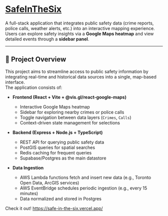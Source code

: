 # <a target="_blank" href="https://safe-in-the-six.vercel.app/">SafeInTheSix</a>

A full-stack application that integrates public safety data (crime reports, police calls, weather alerts, etc.) into an interactive mapping experience.  
Users can explore safety insights via a **Google Maps heatmap** and view detailed events through a **sidebar panel**.

---

## 🚀 Project Overview

This project aims to streamline access to public safety information by integrating real-time and historical data sources into a single, map-based interface.  
The application consists of:

- **Frontend (React + Vite + @vis.gl/react-google-maps)**
  - Interactive Google Maps heatmap
  - Sidebar for exploring nearby crimes or police calls
  - Toggle navigation between data layers (`Crimes`, `Calls`)
  - Context-driven state management for selections

- **Backend (Express + Node.js + TypeScript)**
  - REST API for querying public safety data
  - PostGIS queries for spatial searches
  - Redis caching for frequent queries
  - Supabase/Postgres as the main datastore

- **Data Ingestion**
  - AWS Lambda functions fetch and insert new data (e.g., Toronto Open Data, ArcGIS services)
  - AWS EventBridge schedules periodic ingestion (e.g., every 15 minutes)
  - Data normalized and stored in Postgres

Check it out! https://safe-in-the-six.vercel.app/
